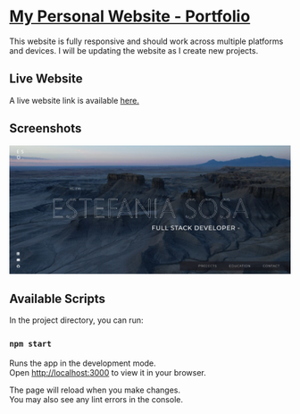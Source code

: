 # [My Personal Website - Portfolio](https://estefania-sosa.netlify.app/)

This website is fully responsive and should work across multiple platforms and devices. I will be updating the website as I create new projects.

## Live Website

A live website link is available [here.](https://estefania-sosa.netlify.app/)

## Screenshots

![App Screenshot](/portfolio/src/components/images/portfolio-screenshot.png)

## Available Scripts

In the project directory, you can run:

### `npm start`

Runs the app in the development mode.\
Open [http://localhost:3000](http://localhost:3000) to view it in your browser.

The page will reload when you make changes.\
You may also see any lint errors in the console.
